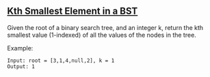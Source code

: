 ## [Kth Smallest Element in a BST](https://leetcode.com/problems/kth-smallest-element-in-a-bst)

Given the root of a binary search tree, and an integer k, return the kth smallest value (1-indexed) of all the values of the nodes in the tree.

Example:
```
Input: root = [3,1,4,null,2], k = 1
Output: 1
```
